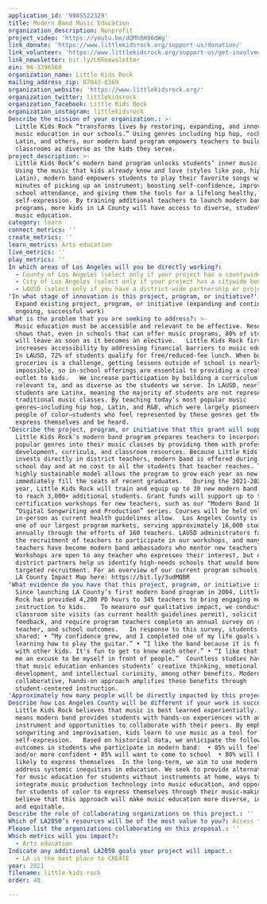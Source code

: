 ```yaml
---
application_id: '9085522329'
title: Modern Band Music Education
organization_description: Nonprofit
project_video: 'https://youtu.be/dQMh6H86dWg'
link_donate: 'https://www.littlekidsrock.org/support-us/donation/'
link_volunteer: 'https://www.littlekidsrock.org/support-us/get-involved-2/'
link_newsletter: bit.ly/LKRnewsletter
ein: 94-3396568
organization_name: Little Kids Rock
mailing_address_zip: 07043-0369
organization_website: 'https://www.littlekidsrock.org/'
organization_twitter: littlekidsrock
organization_facebook: Little Kids Rock
organization_instagram: littlekidsrock
Describe the mission of your organization.: >-
  Little Kids Rock “transforms lives by restoring, expanding, and innovating
  music education in our schools.” Using genres including hip hop, rock, pop,
  Latin, and others, our modern band program empowers teachers to build music
  classrooms as diverse as the kids they serve.
project_description: >-
  Little Kids Rock’s modern band program unlocks students’ inner music makers!
  Using the music that kids already know and love (styles like pop, hip hop, and
  Latin), modern band empowers students to play their favorite songs within
  minutes of picking up an instrument; boosting self-confidence, improving
  school attendance, and giving them the tools for a lifelong healthy, creative
  self-expression. By training additional teachers to launch modern band
  programs, more kids in LA County will have access to diverse, student-centered
  music education.
category: learn
connect_metrics: ''
create_metrics: ''
learn_metrics: Arts education
live_metrics: ''
play_metrics: ''
In which areas of Los Angeles will you be directly working?:
  - County of Los Angeles (select only if your project has a countywide benefit)
  - City of Los Angeles (select only if your project has a citywide benefit)
  - LAUSD (select only if you have a district-wide partnership or project)
'In what stage of innovation is this project, program, or initiative?': >-
  Expand existing project, program, or initiative (expanding and continuing
  ongoing, successful work)
What is the problem that you are seeking to address?: >-
  Music education must be accessible and relevant to be effective. Research
  shows that, even in schools that can offer music programs, 80% of students
  will leave as soon as it becomes an elective.   Little Kids Rock first
  increases accessibility by addressing financial barriers to music education.
  In LAUSD, 72% of students qualify for free/reduced-fee lunch. When buying
  groceries is a challenge, getting lessons outside of school is nearly
  impossible, so in-school offerings are essential to providing a creative
  outlet to kids.   We increase participation by building a curriculum that is
  relevant to, and as diverse as the students we serve. In LAUSD, nearly 75% of
  students are Latinx, meaning the majority of students are not represented by
  traditional music classes. By teaching today’s most popular music
  genres—including hip hop, Latin, and R&B, which were largely pioneered by
  people of color—students who feel represented by these genres get the means to
  express themselves and be heard.
'Describe the project, program, or initiative that this grant will support to address the problem identified.': >-
  Little Kids Rock’s modern band program prepares teachers to incorporate
  popular genres into their music classes by providing them with professional
  development, curricula, and classroom resources. Because Little Kids Rock
  invests directly in district teachers, modern band is offered during the
  school day and at no cost to all the students that teacher reaches. This
  highly sustainable model allows the program to grow each year as new students
  immediately fill the seats of recent graduates.   During the 2021-2022 school
  year, Little Kids Rock will train and equip up to 30 new modern band teachers,
  to reach 3,000+ additional students. Grant funds will support up to two
  certification workshops for new teachers, such as our “Modern Band 101” or
  “Digital Songwriting and Production” series. Courses will be held online or
  in-person as current health guidelines allow.  Los Angeles County is currently
  one of our largest program markets, serving approximately 16,000 students
  annually through the efforts of 160 teachers. LAUSD administrators facilitate
  the recruitment of teachers to participate in our workshops, and many LAUSD
  teachers have become modern band ambassadors who mentor new teachers.
  Workshops are open to any teacher who expresses their interest, but our
  district partners help us identify high-needs schools that would benefit from
  targeted recruitment. For an overview of our current program schools, find a
  LA County Impact Map here: https://bit.ly/3udMQBR
'What evidence do you have that this project, program, or initiative is or will be successful, and how will you define and measure success?': >-
  Since launching LA County’s first modern band program in 2004, Little Kids
  Rock has provided 4,200 PD hours to 345 teachers to bring engaging music
  instruction to kids.    To measure our qualitative impact, we conduct
  classroom site visits (as current health guidelines permit), solicit teacher
  feedback, and require program teachers complete an annual survey on student,
  teacher, and school outcomes.   In response to this survey, students have
  shared: • “My confidence grew, and I completed one of my life goals which was
  learning how to play the guitar.” • “I like the band because it is fun working
  with other kids. It's fun to get to know each other.” • “I like that it gives
  me an excuse to be myself in front of people.”  Countless studies have shown
  that music education enhances students’ creative thinking, emotional
  development, and intellectual curiosity, among other benefits. Modern band’s
  collaborative, hands-on approach amplifies these benefits through
  student-centered instruction.
'Approximately how many people will be directly impacted by this project, program, or initiative?': '190'
Describe how Los Angeles County will be different if your work is successful.: >-
  Little Kids Rock believes that music is best learned experientially. This
  means modern band provides students with hands-on experiences with an
  instrument and opportunities to collaborate with their peers. By emphasizing
  songwriting and improvisation, kids learn to use music as a tool for
  self-expression.   Based on historical data, we anticipate the following
  outcomes in students who participate in modern band:  • 85% will feel happier
  and/or more confident • 85% will want to come to school  • 80% will be more
  likely to express themselves  In the long-term, we aim to use modern band to
  address systemic inequities in education. We seek to provide alternate avenues
  for music education for students without instruments at home, ways to
  integrate music production technology into music education, and opportunities
  for students of color to express themselves through their music-making. We
  believe that this approach will make music education more diverse, inclusive,
  and equitable.
Describe the role of collaborating organizations on this project.: ''
Which of LA2050’s resources will be of the most value to you?: Access to the LA2050 community
Please list the organizations collaborating on this proposal.: ''
Which metrics will you impact?:
  - Arts education
Indicate any additional LA2050 goals your project will impact.:
  - LA is the best place to CREATE
year: 2021
filename: little-kids-rock
order: 48

---
```

